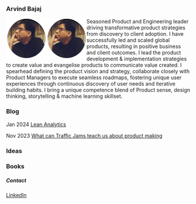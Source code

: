 ### Arvind Bajaj

<img align="left" width="110" height="110" src="https://github.com/arvindbajaj/arvindbajaj.github.io/blob/main/images/arvind.png">
<img align="left" width="110" height="110" src=https://github.com/arvindbajaj/arvindbajaj.github.io/blob/6a3cd2a971051a5d1c45d8abc689e364766d4cc1/images/arvind.png>

Seasoned Product and Engineering leader driving transformative product strategies from discovery to client adoption. I have successfully led and scaled global products, resulting in positive business and client outcomes. I lead the product development & implementation strategies to create value and evangelise products to communicate value created. I spearhead defining the product vision and strategy, collaborate closely with Product Managers to execute seamless roadmaps, fostering unique user experiences through continuous discovery of user needs and iterative building habits. I bring a unique competence blend of Product sense, design thinking, storytelling & machine learning skillset.

### Blog

Jan 2024 [Lean Analytics](./blogs/lean-analytics.md)

Nov 2023 [What can Traffic Jams teach us about product making](./blogs/traffic-and-product.md)

### Ideas

### Books

##### Contact
[LinkedIn](https://www.linkedin.com/in/arvind-bajaj/)
